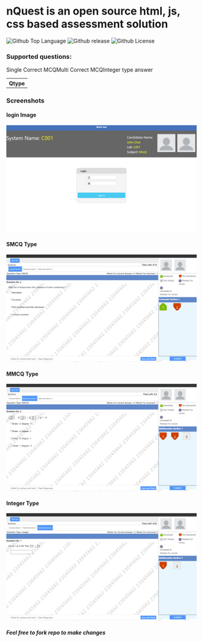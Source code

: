 # nQuest is an open source html, js, css based assessment solution

![Github Top Language](https://img.shields.io/github/languages/top/Bikram-ghuku/nquest)
![Github release](https://img.shields.io/github/v/release/Bikram-ghuku/nquest)
![Github License](https://img.shields.io/github/license/Bikram-ghuku/nquest)


### Supported questions:

<table>
    <th>Qtype</th>
    <tr>Single Correct MCQ</tr>
    <tr>Multi Correct MCQ</tr>
    <tr>Integer type answer</tr>
</table>

### Screenshots

#### login Image
<img src="./repo_images/login.png">

#### SMCQ Type 
<img src="./repo_images/smcq_ques.png">

#### MMCQ Type
<img src="./repo_images/mmcq_ques.png">

#### Integer Type
<img src="./repo_images/int_ques.png">


##### Feel free to fork repo to make changes